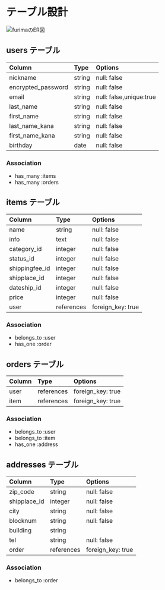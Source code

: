 # テーブル設計

![furimaのER図](https://gyazo.com/0026c3fdeeb738a9d84ee895e4ae4a42)

## users テーブル

| Column             | Type   | Options 	               |
| :--------------    | :----- | :----------------------- |
| nickname           | string | null: false              |
| encrypted_password | string | null: false              |
| email              | string | null: false,unique:true  |
| last_name          | string | null: false              |
| first_name         | string | null: false              |
| last_name_kana     | string | null: false              |
| first_name_kana    | string | null: false              |
| birthday		       | date   | null: false              |

### Association

- has_many :items
- has_many :orders

## items テーブル

| Column         | Type  		 | Options 	           |
| :------------  | :------------ | :--------------- |
| name           | string  		  | null: false      |
| info           | text   		    | null: false      |
| category_id    | integer       | null: false      |
| status_id      | integer       | null: false      |
| shippingfee_id | integer       | null: false      |
| shipplace_id    | integer       | null: false      |
| dateship_id    | integer		    | null: false      |
| price          | integer       | null: false      |
| user           | references    | foreign_key: true |

### Association

- belongs_to :user
- has_one :order

## orders テーブル

| Column         | Type  		    | Options 	        |
| :------------- | :----------- | :---------------- |
| user           | references   | foreign_key: true |
| item           | references   | foreign_key: true |

### Association

- belongs_to :user
- belongs_to :item
- has_one :address

## addresses テーブル

| Column         | Type  	    	| Options           |
| :------------- | :----------- | :---------------- |
| zip_code       | string  		  | null: false       |
| shipplace_id   | integer      | null: false       |
| city           | string       | null: false       |
| blocknum       | string       | null: false       |
| building       | string       |                   |
| tel            | string       | null: false       |
| order          | references   | foreign_key: true |

### Association

- belongs_to :order